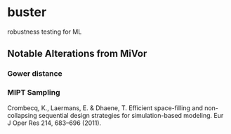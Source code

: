# buster
robustness testing for ML


## Notable Alterations from MiVor

### Gower distance




### MIPT Sampling




Crombecq, K., Laermans, E. & Dhaene, T. Efficient space-filling and non-collapsing sequential design strategies for simulation-based modeling. Eur J Oper Res 214, 683–696 (2011).
  
